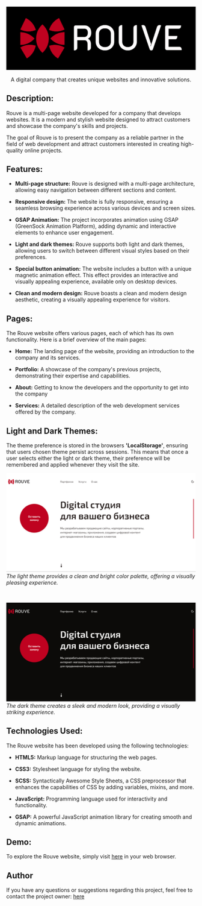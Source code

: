 <p align="center">
  <img src="assets/img/readme/logo.jpg" alt="Logo">
</p>

<p align="center">A digital company that creates unique websites and innovative solutions.</p>

## Description:
Rouve is a multi-page website developed for a company that develops websites. It is a modern and stylish website designed to attract customers and showcase the company's skills and projects. 

The goal of Rouve is to present the company as a reliable partner in the field of web development and attract customers interested in creating high-quality online projects.

## Features:
- **Multi-page structure:** Rouve is designed with a multi-page architecture, allowing easy navigation between different sections and content.

- **Responsive design:** The website is fully responsive, ensuring a seamless browsing experience across various devices and screen sizes.

- **GSAP Animation:** The project incorporates animation using GSAP (GreenSock Animation Platform), adding dynamic and interactive elements to enhance user engagement.

- **Light and dark themes:** Rouve supports both light and dark themes, allowing users to switch between different visual styles based on their preferences.

- **Special button animation:** The website includes a button with a unique magnetic animation effect. This effect provides an interactive and visually appealing experience, available only on desktop devices.

- **Clean and modern design:** Rouve boasts a clean and modern design aesthetic, creating a visually appealing experience for visitors.

## Pages:
The Rouve website offers various pages, each of which has its own functionality. Here is a brief overview of the main pages:

- **Home:** The landing page of the website, providing an introduction to the company and its services.

- **Portfolio:** A showcase of the company's previous projects, demonstrating their expertise and capabilities.

- **About:** Getting to know the developers and the opportunity to get into the company

- **Services:** A detailed description of the web development services offered by the company.

## Light and Dark Themes:

The theme preference is stored in the browsers **'LocalStorage'**, ensuring that users chosen theme persist across sessions. This means that once a user selects either the light or dark theme, their preference will be remembered and applied whenever they visit the site.


![Light Theme](https://github.com/Geletsky/Rouve/blob/master/assets/img/readme/screenshot-light.jpg)
*The light theme provides a clean and bright color palette, offering a visually pleasing experience.*

<br>

![Dark Theme](https://github.com/Geletsky/Rouve/blob/master/assets/img/readme/screenshot-dark.jpg)
*The dark theme creates a sleek and modern look, providing a visually striking experience.*

## Technologies Used:
The Rouve website has been developed using the following technologies:

- **HTML5:** Markup language for structuring the web pages.

- **CSS3:** Stylesheet language for styling the website.

- **SCSS:** Syntactically Awesome Style Sheets, a CSS preprocessor that enhances the capabilities of CSS by adding variables, mixins, and more.

- **JavaScript:** Programming language used for interactivity and functionality.

- **GSAP:** A powerful JavaScript animation library for creating smooth and dynamic animations.

## Demo:
To explore the Rouve website, simply visit [here](https://geletsky.github.io/Rouve/) in your web browser.

## Author
If you have any questions or suggestions regarding this project, feel free to contact the project owner: [here](https://github.com/Geletsky)

